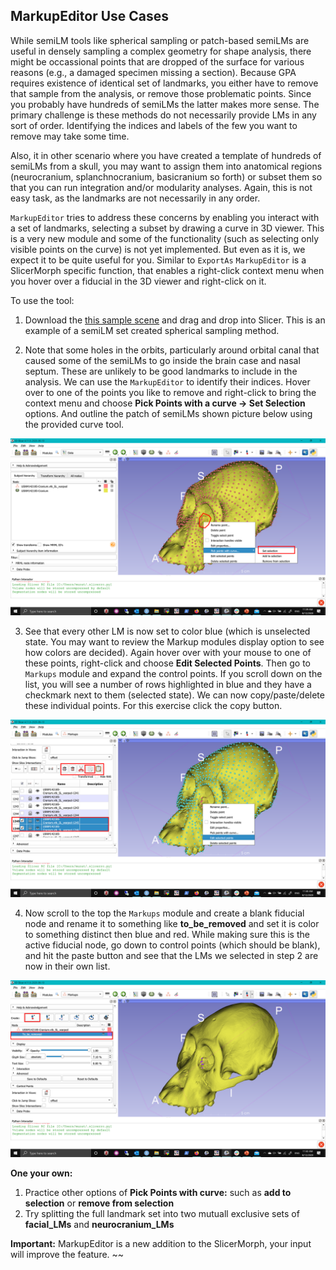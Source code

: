 ## MarkupEditor Use Cases

While semiLM tools like spherical sampling or patch-based semiLMs are useful in densely sampling a complex geometry for shape analysis, there might be occassional points that are dropped of the surface for various reasons (e.g., a damaged specimen missing a section). Because GPA requires existence of identical set of landmarks, you either have to remove that sample from the analysis, or remove those problematic points. Since you probably have hundreds of semiLMs the latter makes more sense. The primary challenge is these methods do not necessarily provide LMs in any sort of order. Identifying the indices and labels of the few you want to remove may take some time. 

Also, it in other scenario where you have created a template of hundreds of semiLMs from a skull, you may want to assign them into anatomical regions (neurocranium, splanchnocranium, basicranium so forth) or subset them so that you can run integration and/or modularity analyses. Again, this is not easy task, as the landmarks are not necessarily in any order.

`MarkupEditor` tries to address these concerns by enabling you interact with a set of landmarks, selecting a subset by drawing a curve in 3D viewer. This is a very new module and some of the functionality (such as selecting only visible points on the curve) is not yet implemented. But even as it is, we expect it to be quite useful for you. Similar to `ExportAs` `MarkupEditor` is a SlicerMorph specific function, that enables a right-click context menu when you hover over a fiducial in the 3D viewer and right-click on it.  

To use the tool:

1. Download the [this sample scene](https://app.box.com/s/js6pzazedgr0wqe0ibrcwqpaf6jsd7r2) and drag and drop into Slicer. This is an example of a semiLM set created spherical sampling method. 

2. Note that some holes in the orbits, particularly around orbital canal that caused some of the semiLMs to go inside the brain case and nasal septum. These are unlikely to be good landmarks to include in the analysis. We can use the `MarkupEditor` to identify their indices. Hover over to one of the points you like to remove and right-click to bring the context menu and choose **Pick Points with a curve -> Set Selection** options. And outline the patch of semiLMs shown picture below using the provided curve tool.

<img src="MarkupEditor1.png">

3. See that every other LM is now set to color blue (which is unselected state. You may want to review the Markup modules display option to see how colors are decided). Again hover over with your mouse to one of these points, right-click and choose **Edit Selected Points**. Then go to `Markups` module and expand the control points. If you scroll down on the list, you will see a number of rows highlighted in blue and they have a checkmark next to them (selected state). We can now copy/paste/delete these individual points. For this exercise click the copy button.

<img src="MarkupEditor2.png">

4. Now scroll to the top the `Markups` module and create a blank fiducial node and rename it to something like **to_be_removed** and set it is color to something distinct then blue and red. While making sure this is the active fiducial node, go down to control points (which should be blank), and hit the paste button and see that the LMs we selected in step 2 are now in their own list. 

<img src="MarkupEditor3.png">

**One your own:** 

1. Practice other options of **Pick Points with curve:** such as **add to selection** or **remove from selection**
2. Try splitting the full landmark set into two mutuall exclusive sets of **facial_LMs** and **neurocranium_LMs** 

**Important:** MarkupEditor is a new addition to the SlicerMorph, your input will improve the feature. ~~

